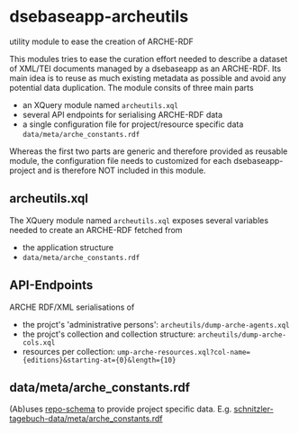 # dsebaseapp-archeutils
utility module to ease the creation of ARCHE-RDF

This modules tries to ease the curation effort needed to describe a dataset of XML/TEI documents managed by a dsebaseapp as an ARCHE-RDF.
Its main idea is to reuse as much existing metadata as possible and avoid any potential data duplication.
The module consits of three main parts
* an XQuery module named `archeutils.xql`
* several API endpoints for serialising ARCHE-RDF data
* a single configuration file for project/resource specific data `data/meta/arche_constants.rdf`

Whereas the first two parts are generic and therefore provided as reusable module, the configuration file needs to customized for each dsebaseapp-project and is therefore NOT included in this module.

## archeutils.xql

The XQuery module named `archeutils.xql` exposes several variables needed to create an ARCHE-RDF fetched from
* the application structure
*  `data/meta/arche_constants.rdf`

## API-Endpoints

ARCHE RDF/XML serialisations of
* the projct's 'administrative persons': `archeutils/dump-arche-agents.xql`
* the projct's collection and collection structure: `archeutils/dump-arche-cols.xql`
* resources per collection: `ump-arche-resources.xql?col-name={editions}&starting-at={0}&length={10}`

## data/meta/arche_constants.rdf

(Ab)uses [repo-schema](https://github.com/acdh-oeaw/repo-schema) to provide project specific data. E.g. [schnitzler-tagebuch-data/meta/arche_constants.rdf](https://github.com/acdh-oeaw/schnitzler-tagebuch-data/blob/master/meta/arche_constants.rdf)
